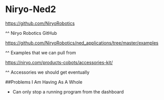 # Niryo-Ned2

https://github.com/NiryoRobotics

^^ Niryo Robotics GitHub

https://github.com/NiryoRobotics/ned_applications/tree/master/examples

^^ Examples that we can pull from 

https://niryo.com/products-cobots/accessories-kit/

^^ Accessories we should get eventually


##Problems I Am Having As A Whole
- Can only stop a running program from the dashboard
